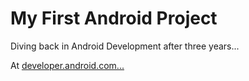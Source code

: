 # My First Android Project

Diving back in Android Development after three years...

At [developer.android.com...](http://developer.android.com/training/basics/firstapp/creating-project.html)

